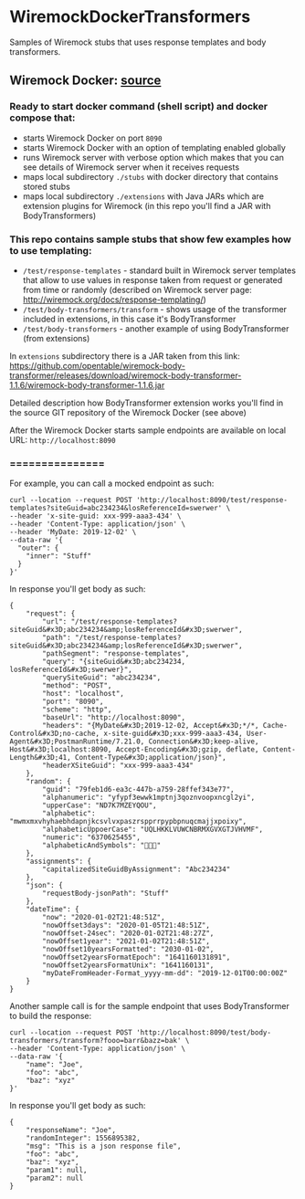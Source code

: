 # WiremockDockerTransformers
Samples of Wiremock stubs that uses response templates and body transformers.


## Wiremock Docker: [source](https://github.com/rodolpheche/wiremock-docker)

### Ready to start docker command (shell script) and docker compose that:
- starts Wiremock Docker on port `8090`
- starts Wiremock Docker with an option of templating enabled globally
- runs Wiremock server with verbose option which makes that you can see details of Wiremock server when it receives requests 
- maps local subdirectory `./stubs` with docker directory that contains stored stubs
- maps local subdirectory `./extensions` with Java JARs which are extension plugins for Wiremock (in this repo you'll find a JAR with BodyTransformers)


### This repo contains sample stubs that show few examples how to use templating:
- `/test/response-templates` - standard built in Wiremock server templates that allow to use values in response taken from request or generated from time or randomly (described on Wiremock server page: http://wiremock.org/docs/response-templating/)
- `/test/body-transformers/transform` - shows usage of the transformer included in extensions, in this case it's BodyTransformer
- `/test/body-transformers` - another example of using BodyTransformer (from extensions)

In `extensions` subdirectory there is a JAR taken from this link:
https://github.com/opentable/wiremock-body-transformer/releases/download/wiremock-body-transformer-1.1.6/wiremock-body-transformer-1.1.6.jar

Detailed description how BodyTransformer extension works you'll find in the source GIT repository of the Wiremock Docker (see above)

After the Wiremock Docker starts sample endpoints are available on local URL: `http://localhost:8090`

### ===============

For example, you can call a mocked endpoint as such:

```
curl --location --request POST 'http://localhost:8090/test/response-templates?siteGuid=abc234234&losReferenceId=swerwer' \
--header 'x-site-guid: xxx-999-aaa3-434' \
--header 'Content-Type: application/json' \
--header 'MyDate: 2019-12-02' \
--data-raw '{
  "outer": {
    "inner": "Stuff"
  }
}'
```

In response you'll get body as such:
```
{
    "request": {
        "url": "/test/response-templates?siteGuid&#x3D;abc234234&amp;losReferenceId&#x3D;swerwer",
        "path": "/test/response-templates?siteGuid&#x3D;abc234234&amp;losReferenceId&#x3D;swerwer",
        "pathSegment": "response-templates",
        "query": "{siteGuid&#x3D;abc234234, losReferenceId&#x3D;swerwer}",
        "querySiteGuid": "abc234234",
        "method": "POST",
        "host": "localhost",
        "port": "8090",
        "scheme": "http",
        "baseUrl": "http://localhost:8090",
        "headers": "{MyDate&#x3D;2019-12-02, Accept&#x3D;*/*, Cache-Control&#x3D;no-cache, x-site-guid&#x3D;xxx-999-aaa3-434, User-Agent&#x3D;PostmanRuntime/7.21.0, Connection&#x3D;keep-alive, Host&#x3D;localhost:8090, Accept-Encoding&#x3D;gzip, deflate, Content-Length&#x3D;41, Content-Type&#x3D;application/json}",
        "headerXSiteGuid": "xxx-999-aaa3-434"
    },
    "random": {
        "guid": "79feb1d6-ea3c-447b-a759-28ffef343e77",
        "alphanumeric": "yfypf3ewwk1mptnj3qoznvoopxncgl2yi",
        "upperCase": "ND7K7MZEYQOU",
        "alphabetic": "mwmxmxvhyhaebhdapnjkcsvlvxpaszrspprrpypbpnuqcmajjxpoixy",
        "alphabeticUppoerCase": "UQLHKKLVUWCNBRMXGVXGTJVHVMF",
        "numeric": "6370625455",
        "alphabeticAndSymbols": "𣗕🈓䗋"
    },
    "assignments": {
        "capitalizedSiteGuidByAssignment": "Abc234234"
    },
    "json": {
        "requestBody-jsonPath": "Stuff"
    },
    "dateTime": {
        "now": "2020-01-02T21:48:51Z",
        "nowOffset3days": "2020-01-05T21:48:51Z",
        "nowOffset-24sec": "2020-01-02T21:48:27Z",
        "nowOffset1year": "2021-01-02T21:48:51Z",
        "nowOffset10yearsFormatted": "2030-01-02",
        "nowOffset2yearsFormatEpoch": "1641160131891",
        "nowOffset2yearsFormatUnix": "1641160131",
        "myDateFromHeader-Format_yyyy-mm-dd": "2019-12-01T00:00:00Z"
    }
}
```

Another sample call is for the sample endpoint that uses BodyTransformer to build the response:

```
curl --location --request POST 'http://localhost:8090/test/body-transformers/transform?fooo=barr&bazz=bak' \
--header 'Content-Type: application/json' \
--data-raw '{
    "name": "Joe",
    "foo": "abc",
    "baz": "xyz"
}'
```

In response you'll get body as such:
```
{
    "responseName": "Joe",
    "randomInteger": 1556895382,
    "msg": "This is a json response file",
    "foo": "abc",
    "baz": "xyz",
    "param1": null,
    "param2": null
}
```
